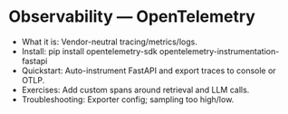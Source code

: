# Observability — OpenTelemetry

- What it is: Vendor-neutral tracing/metrics/logs.
- Install: pip install opentelemetry-sdk opentelemetry-instrumentation-fastapi
- Quickstart: Auto-instrument FastAPI and export traces to console or OTLP.
- Exercises: Add custom spans around retrieval and LLM calls.
- Troubleshooting: Exporter config; sampling too high/low.
